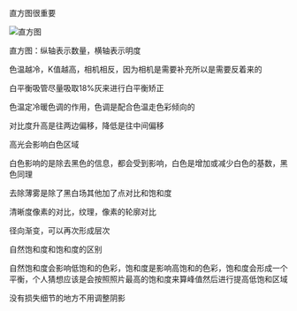 直方图很重要

![直方图](https://cdn.jsdelivr.net/gh/Vixcity/FigureBed/img/202202232153212.png)

直方图：纵轴表示数量，横轴表示明度

色温越冷，K值越高，相机相反，因为相机是需要补充所以是需要反着来的

白平衡吸管尽量吸取18%灰来进行白平衡矫正

色温定冷暖色调的作用，色调是配合色温走色彩倾向的

对比度升高是往两边偏移，降低是往中间偏移

高光会影响白色区域

白色影响的是除去黑色的信息，都会受到影响，白色是增加或减少白色的基数，黑色同理

去除薄雾是除了黑白场其他加了点对比和饱和度

清晰度像素的对比，纹理，像素的轮廓对比

径向渐变，可以再次形成层次

自然饱和度和饱和度的区别

自然饱和度会影响低饱和的色彩，饱和度是影响高饱和的色彩，饱和度会形成一个平衡，个人猜想应该是会按照照片最高的饱和度来算峰值然后进行提高低饱和区域

没有损失细节的地方不用调整阴影


